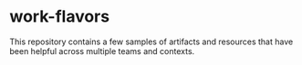# work-flavors
This repository contains a few samples of artifacts and resources that have been helpful across multiple teams and contexts.
